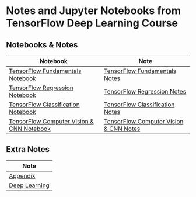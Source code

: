 # Notes and Jupyter Notebooks from TensorFlow Deep Learning Course

## Notebooks & Notes

| Notebook | Note |
| -------- | ----- |
| [TensorFlow Fundamentals Notebook](https://github.com/abatomunkuev/tensorflow_deep_learning_notes/blob/master/Notebooks/00_tensorflow_fundamentals.ipynb) | [TensorFlow Fundamentals Notes](https://github.com/abatomunkuev/tensorflow_deep_learning_notes/blob/master/Notes/TensorFlow_Fundamentals.pdf) |
| [TensorFlow Regression Notebook](https://github.com/abatomunkuev/tensorflow_deep_learning_notes/blob/master/Notebooks/01_tensorflow_neural_network_regression.ipynb) | [TensorFlow Regression Notes](https://github.com/abatomunkuev/tensorflow_deep_learning_notes/blob/master/Notes/TensorFlow_Regression.pdf) |
| [TensorFlow Classification Notebook](https://github.com/abatomunkuev/tensorflow_deep_learning_notes/blob/master/Notebooks/02_tensorflow_neural_network_classification.ipynb) | [TensorFlow Classification Notes](https://github.com/abatomunkuev/tensorflow_deep_learning_notes/blob/master/Notes/TensorFlow_Classification.pdf) |
| [TensorFlow Computer Vision & CNN Notebook](https://github.com/abatomunkuev/tensorflow_deep_learning_notes/blob/master/Notebooks/03_introduction_to_computer_vision_with_tensorflow.ipynb) | [TensorFlow Computer Vision & CNN Notes](https://github.com/abatomunkuev/tensorflow_deep_learning_notes/blob/master/Notes/TensorFlow_Computer_Vision_CNN.pdf) |


## Extra Notes

| Note |
| ----- | 
| [Appendix](https://github.com/abatomunkuev/tensorflow_deep_learning_notes/blob/master/Notes/Appendix.pdf)| 
| [Deep Learning](https://github.com/abatomunkuev/tensorflow_deep_learning_notes/blob/master/Notes/Deep_Learning.pdf) |
